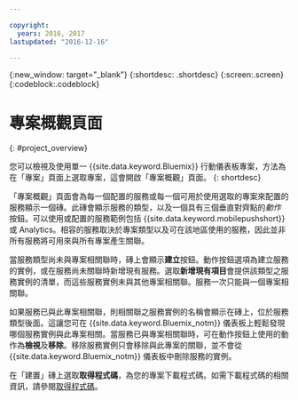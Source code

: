 ```yaml
---

copyright:
  years: 2016, 2017
lastupdated: "2016-12-16"

---
```

{:new_window: target="_blank"}
{:shortdesc: .shortdesc}
{:screen:.screen}
{:codeblock:.codeblock}

# 專案概觀頁面
{: #project_overview}

您可以檢視及使用單一 {{site.data.keyword.Bluemix}} 行動儀表板專案，方法為在「專案」頁面上選取專案，這會開啟「專案概觀」頁面。
{: shortdesc}

「專案概觀」頁面會為每一個配置的服務或每一個可用於使用選取的專案來配置的服務顯示一個磚。此磚會顯示服務的類型，以及一個具有三個垂直對齊點的*動作* 按鈕。可以使用或配置的服務範例包括 {{site.data.keyword.mobilepushshort}} 或 Analytics。相容的服務取決於專案類型以及可在該地區使用的服務，因此並非所有服務將可用來與所有專案產生關聯。 

 當服務類型尚未與專案相關聯時，磚上會顯示**建立**按鈕。動作按鈕選項為建立服務的實例，或在服務尚未關聯時新增現有服務。選取**新增現有項目**會提供該類型之服務實例的清單，而這些服務實例未與其他專案相關聯。服務一次只能與一個專案相關聯。

如果服務已與此專案相關聯，則相關聯之服務實例的名稱會顯示在磚上，位於服務類型後面。這讓您可在 {{site.data.keyword.Bluemix_notm}} 儀表板上輕鬆發現哪個服務實例與此專案相關。當服務已與專案相關聯時，可在動作按鈕上使用的動作為**檢視**及**移除**。移除服務實例只會移除與此專案的關聯，並不會從 {{site.data.keyword.Bluemix_notm}} 儀表板中刪除服務的實例。

在「建置」磚上選取**取得程式碼**，為您的專案下載程式碼。如需下載程式碼的相關資訊，請參閱[取得程式碼](get_code.html)。 
